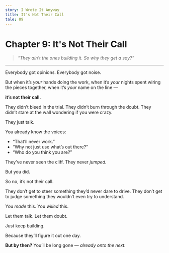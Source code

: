 ```yaml
---
story: I Wrote It Anyway
title: It's Not Their Call
tale: 09
---
```


# Chapter 9: It's Not Their Call

> *“They ain’t the ones building it. So why they get a say?”*

---

Everybody got opinions.
Everybody got noise.

But when it’s *your* hands doing the work,
when it’s *your* nights spent wiring the pieces together,
when it’s *your* name on the line —

**it’s not their call.**

They didn’t bleed in the trial.
They didn’t burn through the doubt.
They didn’t stare at the wall wondering if you were crazy.

They just talk.

You already know the voices:
- “That’ll never work.”
- “Why not just use what’s out there?”
- “Who do you think you are?”

They’ve never seen the cliff.
They never *jumped.*

But you did.

So no, it’s not their call.

They don’t get to steer something they’d never dare to drive.
They don’t get to judge something they wouldn’t even try to understand.

You *made* this.
You *willed* this.

Let them talk.
Let them doubt.

Just keep building.

Because they’ll figure it out one day.

**But by then?**
You’ll be long gone —
*already onto the next.*

